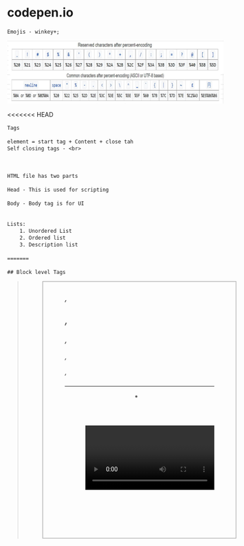 # codepen.io
```
Emojis - winkey+;
```
![alt text](https://github.com/jniranjanreddy/html/blob/main/unicode.JPG)

<<<<<<< HEAD
```
Tags

element = start tag + Content + close tah
Self closing tags - <br>



HTML file has two parts

Head - This is used for scripting

Body - Body tag is for UI


Lists:
    1. Unordered List
    2. Ordered list
    3. Description list

=======

## Block level Tags
```
<address>
<article>
<aside>
<blockquote>
<canvas>
<dd>
<div>
<dl>
<dt>
<fieldset>
<figcaption>
<figure>
<footer>
<form>
<h1>, <h2>, <h3>, <h4>, <h5>, <h6>
<header>
<hr>
<li>
<main>
<nav>
<ol>
<p>
<pre>
<section>
<table>
<ul>
<video>

```
## Inline Tags
```
<a>
<abbr>
<b>
<bdi>
<bdo>
<br>
<button>
<cite>
<code>
<data>
<datalist>
<dfn>
<em>
<i>
<img>
<input>
<kbd>
<label>
<mark>
<meter>
<output>
<progress>
<q>
<ruby>, <rt>, <rp>
<samp>
<script>
<select>
<small>
<span>
<strong>
<sub>
<sup>
<template>
<textarea>
<time>
<u>
<var>
<wbr>
>>>>>>> 1c24ebe9dc4739f62f4666cc1c56bb813a49c446
```
